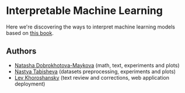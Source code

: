 # Interpretable Machine Learning

Here we're discovering the ways to interpret machine learning models based on [this book](https://christophm.github.io/interpretable-ml-book/).

## Authors
* [Natasha Dobrokhotova-Maykova](https://github.com/dobromayk) (math, text, experiments and plots)
* [Nastya Tabisheva](https://github.com/tabisheva) (datasets preprocessing, experiments and plots)
* [Lev Khoroshansky](https://github.com/TmLev) (text review and corrections, web application deployment)
